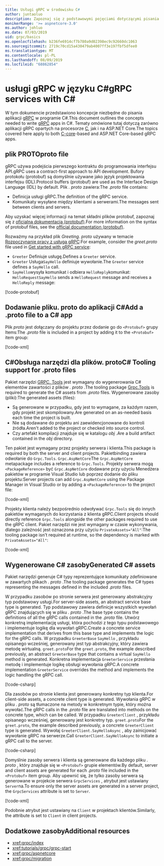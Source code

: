 ```yaml
---
title: Usługi gRPC w środowisku C#
author: juntaoluo
description: Zapoznaj się z podstawowymi pojęciami dotyczącymi pisania usług gRPC Services za pomocą programu C#.
monikerRange: '>= aspnetcore-3.0'
ms.author: johluo
ms.date: 07/03/2019
uid: grpc/basics
ms.openlocfilehash: b236fe6914cf7b780a9d02398ec9c92660dc1063
ms.sourcegitcommit: 2719c70cd15a430479ab4007ff3e197fbf5dfee0
ms.translationtype: MT
ms.contentlocale: pl-PL
ms.lasthandoff: 08/09/2019
ms.locfileid: "68862854"
---
```

# <a name="grpc-services-with-c"></a><span data-ttu-id="6c123-103">usługi gRPC w języku C\#</span><span class="sxs-lookup"><span data-stu-id="6c123-103">gRPC services with C\#</span></span>

<span data-ttu-id="6c123-104">W tym dokumencie przedstawiono koncepcje niezbędne do pisania aplikacji [gRPC](https://grpc.io/docs/guides/) w programie C#.</span><span class="sxs-lookup"><span data-stu-id="6c123-104">This document outlines the concepts needed to write [gRPC](https://grpc.io/docs/guides/) apps in C#.</span></span> <span data-ttu-id="6c123-105">Tematy omówione tutaj dotyczą zarówno aplikacji gRPC opartych na procesorze [C](https://grpc.io/blog/grpc-stacks), jak i na ASP.NET Core.</span><span class="sxs-lookup"><span data-stu-id="6c123-105">The topics covered here apply to both [C-core](https://grpc.io/blog/grpc-stacks)-based and ASP.NET Core-based gRPC apps.</span></span>

## <a name="proto-file"></a><span data-ttu-id="6c123-106">plik PROTO</span><span class="sxs-lookup"><span data-stu-id="6c123-106">proto file</span></span>

<span data-ttu-id="6c123-107">gRPC używa podejścia pierwszego kontraktu do programowania interfejsu API.</span><span class="sxs-lookup"><span data-stu-id="6c123-107">gRPC uses a contract-first approach to API development.</span></span> <span data-ttu-id="6c123-108">Bufory protokołu (protobuf) są domyślnie używane jako język projektowania interfejsu (IDL).</span><span class="sxs-lookup"><span data-stu-id="6c123-108">Protocol buffers (protobuf) are used as the Interface Design Language (IDL) by default.</span></span> <span data-ttu-id="6c123-109">Plik *. proto* zawiera:</span><span class="sxs-lookup"><span data-stu-id="6c123-109">The *.proto* file contains:</span></span>

* <span data-ttu-id="6c123-110">Definicja usługi gRPC.</span><span class="sxs-lookup"><span data-stu-id="6c123-110">The definition of the gRPC service.</span></span>
* <span data-ttu-id="6c123-111">Komunikaty wysyłane między klientami a serwerami.</span><span class="sxs-lookup"><span data-stu-id="6c123-111">The messages sent between clients and servers.</span></span>

<span data-ttu-id="6c123-112">Aby uzyskać więcej informacji na temat składni plików protobuf, zapoznaj się z [oficjalną dokumentacją (protobuf)](https://developers.google.com/protocol-buffers/docs/proto3).</span><span class="sxs-lookup"><span data-stu-id="6c123-112">For more information on the syntax of protobuf files, see the [official documentation (protobuf)](https://developers.google.com/protocol-buffers/docs/proto3).</span></span>

<span data-ttu-id="6c123-113">Rozważmy na przykład plik *Greeting. proto* używany w temacie [Rozpoczynanie pracy z usługą gRPC](xref:tutorials/grpc/grpc-start):</span><span class="sxs-lookup"><span data-stu-id="6c123-113">For example, consider the *greet.proto* file used in [Get started with gRPC service](xref:tutorials/grpc/grpc-start):</span></span>

* <span data-ttu-id="6c123-114">`Greeter` Definiuje usługę.</span><span class="sxs-lookup"><span data-stu-id="6c123-114">Defines a `Greeter` service.</span></span>
* <span data-ttu-id="6c123-115">`Greeter` Usługa`SayHello` definiuje wywołanie.</span><span class="sxs-lookup"><span data-stu-id="6c123-115">The `Greeter` service defines a `SayHello` call.</span></span>
* <span data-ttu-id="6c123-116">`SayHello`wysyła komunikat i odbiera `HelloReply`komunikat: `HelloRequest`</span><span class="sxs-lookup"><span data-stu-id="6c123-116">`SayHello` sends a `HelloRequest` message and receives a `HelloReply` message:</span></span>

[!code-protobuf[](~/tutorials/grpc/grpc-start/sample/GrpcGreeter/Protos/greet.proto)]

## <a name="add-a-proto-file-to-a-c-app"></a><span data-ttu-id="6c123-117">Dodawanie pliku. proto do aplikacji C\#</span><span class="sxs-lookup"><span data-stu-id="6c123-117">Add a .proto file to a C\# app</span></span>

<span data-ttu-id="6c123-118">Plik *proto* jest dołączany do projektu przez dodanie go do `<Protobuf>` grupy Items:</span><span class="sxs-lookup"><span data-stu-id="6c123-118">The *.proto* file is included in a project by adding it to the `<Protobuf>` item group:</span></span>

[!code-xml[](~/tutorials/grpc/grpc-start/sample/GrpcGreeter/GrpcGreeter.csproj?highlight=2&range=7-9)]

## <a name="c-tooling-support-for-proto-files"></a><span data-ttu-id="6c123-119">C#Obsługa narzędzi dla plików. proto</span><span class="sxs-lookup"><span data-stu-id="6c123-119">C# Tooling support for .proto files</span></span>

<span data-ttu-id="6c123-120">Pakiet narzędzi [GRPC. Tools](https://www.nuget.org/packages/Grpc.Tools/) jest wymagany do wygenerowania C# elementów zawartości z plików *. proto* .</span><span class="sxs-lookup"><span data-stu-id="6c123-120">The tooling package [Grpc.Tools](https://www.nuget.org/packages/Grpc.Tools/) is required to generate the C# assets from *.proto* files.</span></span> <span data-ttu-id="6c123-121">Wygenerowane zasoby (pliki):</span><span class="sxs-lookup"><span data-stu-id="6c123-121">The generated assets (files):</span></span>

* <span data-ttu-id="6c123-122">Są generowane w przypadku, gdy jest to wymagane, za każdym razem, gdy projekt jest skompilowany.</span><span class="sxs-lookup"><span data-stu-id="6c123-122">Are generated on an as-needed basis each time the project is built.</span></span>
* <span data-ttu-id="6c123-123">Nie są dodawane do projektu ani zaewidencjonowane do kontroli źródła.</span><span class="sxs-lookup"><span data-stu-id="6c123-123">Aren't added to the project or checked into source control.</span></span>
* <span data-ttu-id="6c123-124">Czy artefakt kompilacji znajduje się w katalogu *obj* .</span><span class="sxs-lookup"><span data-stu-id="6c123-124">Are a build artifact contained in the *obj* directory.</span></span>

<span data-ttu-id="6c123-125">Ten pakiet jest wymagany przez projekty serwera i klienta.</span><span class="sxs-lookup"><span data-stu-id="6c123-125">This package is required by both the server and client projects.</span></span> <span data-ttu-id="6c123-126">Pakietbinding zawiera odwołanie do `Grpc.Tools`. `Grpc.AspNetCore`</span><span class="sxs-lookup"><span data-stu-id="6c123-126">The `Grpc.AspNetCore` metapackage includes a reference to `Grpc.Tools`.</span></span> <span data-ttu-id="6c123-127">Projekty serwera mogą `<PackageReference>` być `Grpc.AspNetCore` dodawane przy użyciu Menedżera pakietów w programie Visual Studio lub poprzez dodanie do pliku projektu:</span><span class="sxs-lookup"><span data-stu-id="6c123-127">Server projects can add `Grpc.AspNetCore` using the Package Manager in Visual Studio or by adding a `<PackageReference>` to the project file:</span></span>

[!code-xml[](~/tutorials/grpc/grpc-start/sample/GrpcGreeter/GrpcGreeter.csproj?highlight=1&range=12)]

<span data-ttu-id="6c123-128">Projekty klienta należy bezpośrednio odwoływać `Grpc.Tools` się do innych pakietów wymaganych do korzystania z klienta gRPC.</span><span class="sxs-lookup"><span data-stu-id="6c123-128">Client projects should directly reference `Grpc.Tools` alongside the other packages required to use the gRPC client.</span></span> <span data-ttu-id="6c123-129">Pakiet narzędzi nie jest wymagany w czasie wykonywania, dlatego zależność jest oznaczona przy użyciu `PrivateAssets="All"`:</span><span class="sxs-lookup"><span data-stu-id="6c123-129">The tooling package isn't required at runtime, so the dependency is marked with `PrivateAssets="All"`:</span></span>

[!code-xml[](~/tutorials/grpc/grpc-start/sample/GrpcGreeterClient/GrpcGreeterClient.csproj?highlight=3&range=9-11)]

## <a name="generated-c-assets"></a><span data-ttu-id="6c123-130">Wygenerowane C# zasoby</span><span class="sxs-lookup"><span data-stu-id="6c123-130">Generated C# assets</span></span>

<span data-ttu-id="6c123-131">Pakiet narzędzi generuje C# typy reprezentujące komunikaty zdefiniowane w zawartych plikach *. proto* .</span><span class="sxs-lookup"><span data-stu-id="6c123-131">The tooling package generates the C# types representing the messages defined in the included *.proto* files.</span></span>

<span data-ttu-id="6c123-132">W przypadku zasobów po stronie serwera jest generowany abstrakcyjny typ podstawowy usługi.</span><span class="sxs-lookup"><span data-stu-id="6c123-132">For server-side assets, an abstract service base type is generated.</span></span> <span data-ttu-id="6c123-133">Typ podstawowy zawiera definicje wszystkich wywołań gRPC znajdujących się w pliku *. proto* .</span><span class="sxs-lookup"><span data-stu-id="6c123-133">The base type contains the definitions of all the gRPC calls contained in the *.proto* file.</span></span> <span data-ttu-id="6c123-134">Utwórz konkretną implementację usługi, która pochodzi z tego typu podstawowego i implementuje logikę dla wywołań gRPC.</span><span class="sxs-lookup"><span data-stu-id="6c123-134">Create a concrete service implementation that derives from this base type and implements the logic for the gRPC calls.</span></span> <span data-ttu-id="6c123-135">W przypadku `GreeterBase` `SayHello` , przykładu opisanego wcześniej, generowany jest typ abstrakcyjny, który zawiera metodę wirtualną. `greet.proto`</span><span class="sxs-lookup"><span data-stu-id="6c123-135">For the `greet.proto`, the example described previously, an abstract `GreeterBase` type that contains a virtual `SayHello` method is generated.</span></span> <span data-ttu-id="6c123-136">Konkretna implementacja `GreeterService` przesłania metodę i implementuje logikę obsługi wywołania gRPC.</span><span class="sxs-lookup"><span data-stu-id="6c123-136">A concrete implementation `GreeterService` overrides the method and implements the logic handling the gRPC call.</span></span>

[!code-csharp[](~/tutorials/grpc/grpc-start/sample/GrpcGreeter/Services/GreeterService.cs?name=snippet)]

<span data-ttu-id="6c123-137">Dla zasobów po stronie klienta jest generowany konkretny typ klienta.</span><span class="sxs-lookup"><span data-stu-id="6c123-137">For client-side assets, a concrete client type is generated.</span></span> <span data-ttu-id="6c123-138">Wywołania gRPC w pliku *. proto* są tłumaczone na metody w konkretnym typie, który można wywołać.</span><span class="sxs-lookup"><span data-stu-id="6c123-138">The gRPC calls in the *.proto* file are translated into methods on the concrete type, which can be called.</span></span> <span data-ttu-id="6c123-139">W przypadku `GreeterClient` , przykładu opisanego wcześniej, generowany jest konkretny typ. `greet.proto`</span><span class="sxs-lookup"><span data-stu-id="6c123-139">For the `greet.proto`, the example described previously, a concrete `GreeterClient` type is generated.</span></span> <span data-ttu-id="6c123-140">Wywołaj `GreeterClient.SayHelloAsync` , aby zainicjować wywołanie gRPC na serwerze.</span><span class="sxs-lookup"><span data-stu-id="6c123-140">Call `GreeterClient.SayHelloAsync` to initiate a gRPC call to the server.</span></span>

[!code-csharp[](~/tutorials/grpc/grpc-start/sample/GrpcGreeterClient/Program.cs?highlight=3-6&name=snippet)]

<span data-ttu-id="6c123-141">Domyślnie zasoby serwera i klienta są generowane dla każdego pliku *. proto* , który znajduje się w `<Protobuf>` grupie elementów.</span><span class="sxs-lookup"><span data-stu-id="6c123-141">By default, server and client assets are generated for each *.proto* file included in the `<Protobuf>` item group.</span></span> <span data-ttu-id="6c123-142">Aby upewnić się, że tylko zasoby serwera są generowane w projekcie serwera `GrpcServices` , atrybut jest ustawiany `Server`na.</span><span class="sxs-lookup"><span data-stu-id="6c123-142">To ensure only the server assets are generated in a server project, the `GrpcServices` attribute is set to `Server`.</span></span>

[!code-xml[](~/tutorials/grpc/grpc-start/sample/GrpcGreeter/GrpcGreeter.csproj?highlight=2&range=7-9)]

<span data-ttu-id="6c123-143">Podobnie atrybut jest ustawiany na `Client` w projektach klientów.</span><span class="sxs-lookup"><span data-stu-id="6c123-143">Similarly, the attribute is set to `Client` in client projects.</span></span>

## <a name="additional-resources"></a><span data-ttu-id="6c123-144">Dodatkowe zasoby</span><span class="sxs-lookup"><span data-stu-id="6c123-144">Additional resources</span></span>

* <xref:grpc/index>
* <xref:tutorials/grpc/grpc-start>
* <xref:grpc/aspnetcore>
* <xref:grpc/migration>
